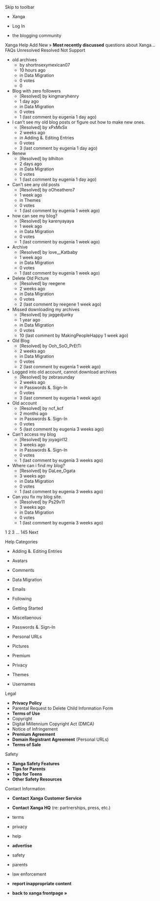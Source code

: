 Skip to toolbar

*   Xanga

*   Log In

*   the blogging community

Xanga Help Add New » **Most recently discussed** questions about Xanga… FAQs Unresolved Resolved Not Support

*   old archives
    *   by shortnsexymexican07
    *   10 hours ago
    *   in Data Migration
    *   0 votes
    *   0
*   Blog with zero followers
    *   \[Resolved\] by kingmaryhenry
    *   1 day ago
    *   in Data Migration
    *   0 votes
    *   1 (last comment by eugenia 1 day ago)
*   I can't see my old blog posts or figure out how to make new ones.
    *   \[Resolved\] by xPxMxSx
    *   2 weeks ago
    *   in Adding &. Editing Entries
    *   0 votes
    *   3 (last comment by eugenia 1 day ago)
*   Renew
    *   \[Resolved\] by blhilton
    *   2 days ago
    *   in Data Migration
    *   0 votes
    *   1 (last comment by eugenia 1 day ago)
*   Can't see any old posts
    *   \[Resolved\] by oOheathero7
    *   1 week ago
    *   in Themes
    *   0 votes
    *   1 (last comment by eugenia 1 week ago)
*   how can see my blog?
    *   \[Resolved\] by karenyayaya
    *   1 week ago
    *   in Data Migration
    *   0 votes
    *   1 (last comment by eugenia 1 week ago)
*   Archive
    *   \[Resolved\] by love\_\_Katbaby
    *   1 week ago
    *   in Data Migration
    *   0 votes
    *   1 (last comment by eugenia 1 week ago)
*   Delete Old Picture
    *   \[Resolved\] by reegene
    *   2 weeks ago
    *   in Data Migration
    *   0 votes
    *   2 (last comment by reegene 1 week ago)
*   Missed downloading my archives
    *   \[Resolved\] by jaggedjunky
    *   1 year ago
    *   in Data Migration
    *   0 votes
    *   10 (last comment by MakingPeopleHappy 1 week ago)
*   Old Blog
    *   \[Resolved\] by Ooh\_SoO\_PrEtTi
    *   2 weeks ago
    *   in Data Migration
    *   0 votes
    *   2 (last comment by eugenia 1 week ago)
*   Logged into old account, cannot download archives
    *   \[Resolved\] by zebrasunday
    *   2 weeks ago
    *   in Passwords &. Sign-In
    *   0 votes
    *   3 (last comment by eugenia 1 week ago)
*   Old account
    *   \[Resolved\] by ncf\_kcf
    *   2 months ago
    *   in Passwords &. Sign-In
    *   0 votes
    *   5 (last comment by eugenia 3 weeks ago)
*   Can't access my blog
    *   \[Resolved\] by joyagirl12
    *   3 weeks ago
    *   in Passwords &. Sign-In
    *   0 votes
    *   1 (last comment by eugenia 3 weeks ago)
*   Where can i find my blog?
    *   \[Resolved\] by DaLee\_Ogata
    *   3 weeks ago
    *   in Data Migration
    *   0 votes
    *   1 (last comment by eugenia 3 weeks ago)
*   Can you fix my blog site.
    *   \[Resolved\] by Ps29v11
    *   3 weeks ago
    *   in Data Migration
    *   0 votes
    *   1 (last comment by eugenia 3 weeks ago)

1 2 3 ... 145 Next

Help Categories

*   Adding &. Editing Entries
*   Avatars
*   Comments
*   Data Migration
*   Emails
*   Following
*   Getting Started
*   Miscellaenous

*   Passwords &. Sign-In
*   Personal URLs
*   Pictures
*   Premium
*   Privacy
*   Themes
*   Usernames

Legal

*   **Privacy Policy**
*   Parental Request to Delete Child Information Form
*   **Terms of Use**
*   Copyright
*   Digital Millennium Copyright Act (DMCA)
*   Notice of Infringement
*   **Premium Agreement**
*   **Domain Registrant Agreement** (Personal URLs)
*   **Terms of Sale**

Safety

*   **Xanga Safety Features**
*   **Tips for Parents**
*   **Tips for Teens**
*   **Other Safety Resources**

Contact Information

*   **Contact Xanga Customer Service**
*   **Contact Xanga HQ** (re: partnerships, press, etc.)

*   terms
*   privacy
*   help
*   **advertise**

*   safety
*   parents
*   law enforcement
*   **report inappropriate content**

*   **back to xanga frontpage »**